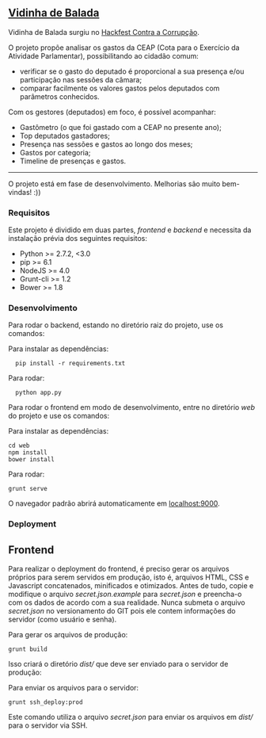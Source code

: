 ## [Vidinha de Balada](https://italo-batista.github.io/vidinha-de-balada/#!/)

Vidinha de Balada surgiu no [Hackfest Contra a Corrupção](http://hackfest.com.br/).

O projeto propõe analisar os gastos da CEAP (Cota para o Exercício da Atividade Parlamentar), possibilitando ao cidadão comum:

- verificar se o gasto do deputado é proporcional a sua presença e/ou participação nas sessões da câmara;
- comparar facilmente os valores gastos pelos deputados com parâmetros conhecidos.

Com os gestores (deputados) em foco, é possível acompanhar:

- Gastômetro (o que foi gastado com a CEAP no presente ano);
- Top deputados gastadores;
- Presença nas sessões e gastos ao longo dos meses;
- Gastos por categoria;
- Timeline de presenças e gastos.

----

O projeto está em fase de desenvolvimento. Melhorias são muito bem-vindas! :))

### Requisitos

Este projeto é dividido em duas partes, _frontend_ e _backend_ e necessita da instalação prévia dos seguintes requisitos:

- Python >= 2.7.2, <3.0
- pip >= 6.1
- NodeJS >= 4.0
- Grunt-cli >= 1.2
- Bower >= 1.8

### Desenvolvimento

Para rodar o backend, estando no diretório raiz do projeto, use os comandos:

Para instalar as dependências:
```
  pip install -r requirements.txt
```
Para rodar:
```
  python app.py
```

Para rodar o frontend em modo de desenvolvimento, entre no diretório _web_ do projeto e use os comandos:

Para instalar as dependências:
```
cd web
npm install
bower install
```
Para rodar:
```
grunt serve
```

O navegador padrão abrirá automaticamente em [localhost:9000](http://localhost:9000).

### Deployment

## Frontend

Para realizar o deployment do frontend, é preciso gerar os arquivos próprios para serem servidos em produção,
isto é, arquivos HTML, CSS e Javascript concatenados, minificados e otimizados. Antes de tudo, copie e modifique
o arquivo _secret.json.example_ para _secret.json_ e preencha-o com os dados de acordo com a sua realidade.
Nunca submeta o arquivo _secret.json_ no versionamento do GIT pois ele contem informações do servidor (como usuário e senha).

Para gerar os arquivos de produção:
```
grunt build
```

Isso criará o diretório _dist/_ que deve ser enviado para o servidor de produção:

Para enviar os arquivos para o servidor:
```
grunt ssh_deploy:prod
```

Este comando utiliza o arquivo _secret.json_ para enviar os arquivos em _dist/_ para o servidor via SSH.
